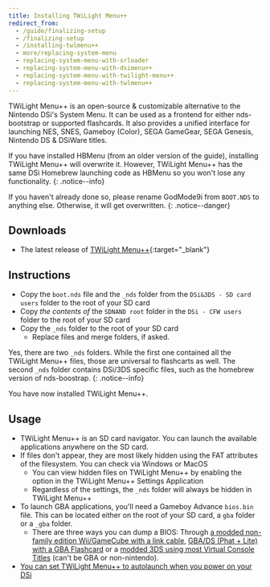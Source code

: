 ```yaml
---
title: Installing TWiLight Menu++
redirect_from:
  - /guide/finalizing-setup
  - /finalizing-setup
  - /installing-twlmenu++
  - more/replacing-system-menu
  - replacing-system-menu-with-srloader
  - replacing-system-menu-with-dsimenu++
  - replacing-system-menu-with-twilight-menu++
  - replacing-system-menu-with-twlmenu++
---
```


TWiLight Menu++ is an open-source & customizable alternative to the Nintendo DSi's System Menu. It can be used as a frontend for either nds-bootstrap or supported flashcards. It also provides a unified interface for launching NES, SNES, Gameboy (Color), SEGA GameGear, SEGA Genesis, Nintendo DS & DSiWare titles.

If you have installed HBMenu (from an older version of the guide), installing TWiLight Menu++ will overwrite it. However, TWiLight Menu++ has the same DSi Homebrew launching code as HBMenu so you won't lose any functionality.
{: .notice--info}

If you haven't already done so, please rename GodMode9i from `BOOT.NDS` to anything else. Otherwise, it will get overwritten.
{: .notice--danger}

## Downloads

- The latest release of [TWiLight Menu++](https://github.com/DS-Homebrew/TWiLightMenu/releases){:target="_blank"}

## Instructions

 - Copy the `boot.nds` file and the `_nds` folder from the `DSi&3DS - SD card users` folder to the root of your SD card
 - Copy *the contents of* the `SDNAND root` folder in the `DSi - CFW users` folder to the root of your SD card
 - Copy the `_nds` folder to the root of your SD card
    - Replace files and merge folders, if asked.

Yes, there are two `_nds` folders. While the first one contained all the TWiLight Menu++ files, those are universal to flashcarts as well. The second `_nds` folder contains DSi/3DS specific files, such as the homebrew version of nds-boostrap.
{: .notice--info}

You have now installed TWiLight Menu++.

## Usage
- TWiLight Menu++ is an SD card navigator. You can launch the available applications anywhere on the SD card.
- If files don't appear, they are most likely hidden using the FAT attributes of the filesystem. You can check via Windows or MacOS
   - You can view hidden files on TWiLight Menu++ by enabling the option in the TWiLight Menu++ Settings Application
   - Regardless of the settings, the `_nds` folder will always be hidden in TWiLight Menu++
- To launch GBA applications, you'll need a Gameboy Advance `bios.bin` file. This can be located either on the root of your SD card, a `gba` folder or a `_gba` folder.
  - There are three ways you can dump a BIOS: Through [a modded non-family edition Wii/GameCube with a link cable](https://github.com/FIX94/gba-link-cable-dumper), [GBA/DS (Phat + Lite) with a GBA Flashcard](https://glazedbelmont.github.io/gbabiosdump/#gameboy-advance-sp-micro-ds-ds-lite) or a [modded 3DS using most Virtual Console Titles](https://glazedbelmont.github.io/gbabiosdump/#virtual-console-title-from-a-3ds) (can't be GBA or non-nintendo).
- [You can set TWiLight Menu++ to autolaunch when you power on your DSi](https://dsi.cfw.guide/faq#how-do-i-change-what-booting-my-console-boots-me-into-when-i-have-installed-unlaunch)
